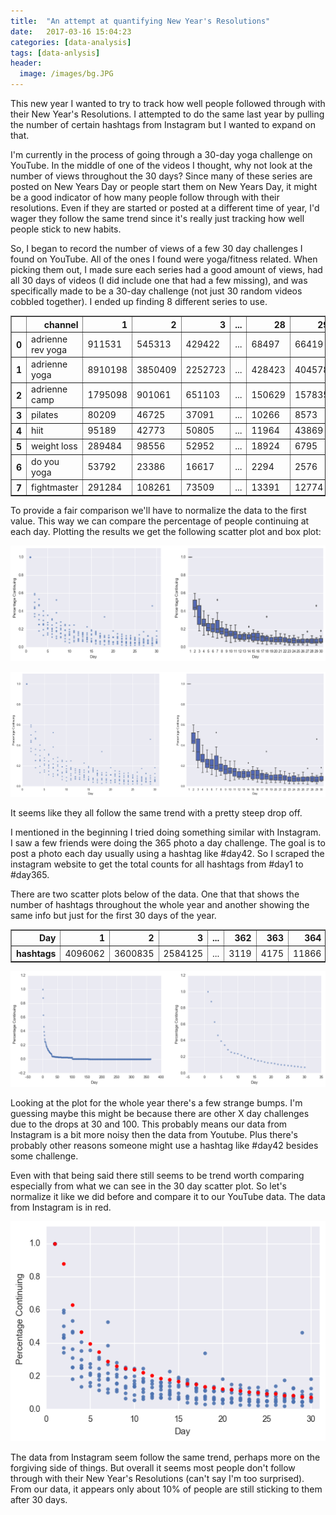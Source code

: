```yaml
---
title:  "An attempt at quantifying New Year's Resolutions"
date:   2017-03-16 15:04:23
categories: [data-analysis]
tags: [data-anlysis]
header:
  image: /images/bg.JPG
---
```


This new year I wanted to try to track how well people followed through with their New Year's Resolutions. I attempted to do the same last year by pulling the number of certain hashtags from Instagram but I wanted to expand on that.

I'm currently in the process of going through a 30-day yoga challenge on YouTube. In the middle of one of the videos I thought, why not look at the number of views throughout the 30 days? Since many of these series are posted on New Years Day or people start them on New Years Day, it might be a good indicator of how many people follow through with their resolutions. Even if they are started or posted at a different time of year, I'd wager they follow the same trend since it's really just tracking how well people stick to new habits.

So, I began to record the number of views of a few 30 day challenges I found on YouTube. All of the ones I found were yoga/fitness related. When picking them out, I made sure each series had a good amount of views, had all 30 days of videos (I did include one that had a few missing), and was specifically made to be a 30-day challenge (not just 30 random videos cobbled together). I ended up finding 8 different series to use.

<div>
<table border="1" class="dataframe">
  <thead>
    <tr style="text-align: right;">
      <th></th>
      <th>channel</th>
      <th>1</th>
      <th>2</th>
      <th>3</th>
      <th>...</th>
      <th>28</th>
      <th>29</th>
      <th>30</th>
    </tr>
  </thead>
  <tbody>
    <tr>
      <th>0</th>
      <td>adrienne rev yoga</td>
      <td>911531</td>
      <td>545313</td>
      <td>429422</td>
      <td>...</td>
      <td>68497</td>
      <td>66419</td>
      <td>62551</td>
    </tr>
    <tr>
      <th>1</th>
      <td>adrienne yoga</td>
      <td>8910198</td>
      <td>3850409</td>
      <td>2252723</td>
      <td>...</td>
      <td>428423</td>
      <td>404578</td>
      <td>419763</td>
    </tr>
    <tr>
      <th>2</th>
      <td>adrienne camp</td>
      <td>1795098</td>
      <td>901061</td>
      <td>651103</td>
      <td>...</td>
      <td>150629</td>
      <td>157835</td>
      <td>158397</td>
    </tr>
    <tr>
      <th>3</th>
      <td>pilates</td>
      <td>80209</td>
      <td>46725</td>
      <td>37091</td>
      <td>...</td>
      <td>10266</td>
      <td>8573</td>
      <td>10069</td>
    </tr>
    <tr>
      <th>4</th>
      <td>hiit</td>
      <td>95189</td>
      <td>42773</td>
      <td>50805</td>
      <td>...</td>
      <td>11964</td>
      <td>43869</td>
      <td>17306</td>
    </tr>
    <tr>
      <th>5</th>
      <td>weight loss</td>
      <td>289484</td>
      <td>98556</td>
      <td>52952</td>
      <td>...</td>
      <td>18924</td>
      <td>6795</td>
      <td>14210</td>
    </tr>
    <tr>
      <th>6</th>
      <td>do you yoga</td>
      <td>53792</td>
      <td>23386</td>
      <td>16617</td>
      <td>...</td>
      <td>2294</td>
      <td>2576</td>
      <td>3272</td>
    </tr>
    <tr>
      <th>7</th>
      <td>fightmaster</td>
      <td>291284</td>
      <td>108261</td>
      <td>73509</td>
      <td>...</td>
      <td>13391</td>
      <td>12774</td>
      <td>16571</td>
    </tr>
  </tbody>
</table>
</div>

To provide a fair comparison we'll have to normalize the data to the first value. This way we can compare the percentage of people continuing at each day. Plotting the results we get the following scatter plot and box plot:

![png](/images/30day_Challenge_Analysis_Blog_files/30day_Challenge_Analysis_Blog_14_0.png)

![png](/images/testplot.png)

It seems like they all follow the same trend with a pretty steep drop off.

I mentioned in the beginning I tried doing something similar with Instagram. I saw a few friends were doing the 365 photo a day challenge. The goal is to post a photo each day usually using a hashtag like #day42. So I scraped the instagram website to get the total counts for all hashtags from #day1 to #day365. 

There are two scatter plots below of the data. One that that shows the number of hashtags throughout the whole year and another showing the same info but just for the first 30 days of the year.

<div>
<table border="1" class="dataframe">
  <thead>
    <tr style="text-align: right;">
      <th>Day</th>
      <th>1</th>
      <th>2</th>
      <th>3</th>
      <th>...</th>
      <th>362</th>
      <th>363</th>
      <th>364</th>
    </tr>
  </thead>
  <tbody>
    <tr>
      <th>hashtags</th>
      <td>4096062</td>
      <td>3600835</td>
      <td>2584125</td>
      <td>...</td>
      <td>3119</td>
      <td>4175</td>
      <td>11866</td>
    </tr>
  </tbody>
</table>
</div>

![png](/images/30day_Challenge_Analysis_Blog_files/30day_Challenge_Analysis_Blog_17_0.png)

Looking at the plot for the whole year there's a few strange bumps. I'm guessing maybe this might be because there are other X day challenges due to the drops at 30 and 100. This probably means our data from Instagram is a bit more noisy then the data from Youtube. Plus there's probably other reasons someone might use a hashtag like #day42 besides some challenge.

Even with that being said there still seems to be trend worth comparing especially from what we can see in the 30 day scatter plot. So let's normalize it like we did before and compare it to our YouTube data. The data from Instagram is in red.

![png](/images/30day_Challenge_Analysis_Blog_files/30day_Challenge_Analysis_Blog_20_0.png)

The data from Instagram seem follow the same trend, perhaps more on the forgiving side of things. But overall it seems most people don't follow through with their New Year's Resolutions (can't say I'm too surprised). From our data, it appears only about 10% of people are still sticking to them after 30 days.
